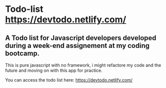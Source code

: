 # Todo-list  https://devtodo.netlify.com/
## A Todo list for Javascript developers developed during a week-end assignement at my coding bootcamp.

This is pure javascript with no framework, i might refactore my code and the future and moving on with this app for practice.

You can access the todo list here: https://devtodo.netlify.com/
